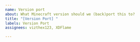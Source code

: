 ```yaml
---
name: Version port
about: What Minecraft version should we (back)port this to?
title: "[Version Port] "
labels: Version Port
assignees: vizthex123, XDFlame

---
```



